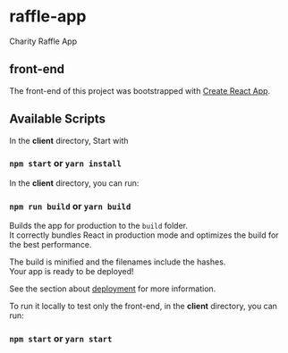 # raffle-app
Charity Raffle App

## front-end
The front-end of this project was bootstrapped with [Create React App](https://github.com/facebook/create-react-app).

## Available Scripts

In the **client** directory, Start with

### `npm start` or `yarn install`

In the **client** directory, you can run:

### `npm run build` or `yarn build`

Builds the app for production to the `build` folder.<br />
It correctly bundles React in production mode and optimizes the build for the best performance.

The build is minified and the filenames include the hashes.<br />
Your app is ready to be deployed!

See the section about [deployment](https://facebook.github.io/create-react-app/docs/deployment) for more information.

To run it locally to test only the front-end, in the **client** directory,  you can run:

### `npm start` or `yarn start`

